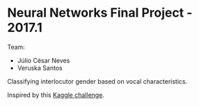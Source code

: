 # Neural Networks Final Project - 2017.1

Team:
- Júlio César Neves
- Veruska Santos

Classifying interlocutor gender based on vocal characteristics.

Inspired by this [Kaggle challenge](https://www.kaggle.com/primaryobjects/voicegender).
